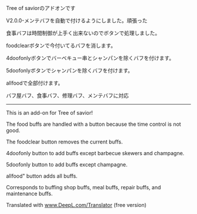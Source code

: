 Tree of saviorのアドオンです

V2.0.0-メンテバフを自動で付けるようにしました。頑張った

食事バフは時間制御が上手く出来ないのでボタンで処理しました。

foodclearボタンで今付いてるバフを消します。

4doofonlyボタンでバーベキュー串とシャンパンを除くバフを付けます。

5doofonlyボタンでシャンパンを除くバフを付けます。

allfoodで全部付けます。

バフ屋バフ、食事バフ、修理バフ、メンテバフに対応

----

This is an add-on for Tree of savior!

The food buffs are handled with a button because the time control is not good.

The foodclear button removes the current buffs.

4doofonly button to add buffs except barbecue skewers and champagne.

5doofonly button to add buffs except champagne.

allfood" button adds all buffs.

Corresponds to buffing shop buffs, meal buffs, repair buffs, and maintenance buffs.

Translated with www.DeepL.com/Translator (free version)
